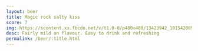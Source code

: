 ```yaml
---
layout: beer
title: Magic rock salty kiss
score: 7
img: https://scontent.xx.fbcdn.net/v/t1.0-0/p480x480/13423942_10154200939173745_2576605150498271504_n.jpg?oh=fc70757c4ac582aa58347d2b84a9c5db&oe=592140E5
desc: Fairly mild on flavour. Easy to drink and refreshing
permalink: /beer/:title.html
---
```

